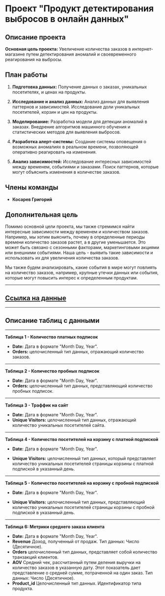 # Проект "Продукт детектирования выбросов в онлайн данных"

## Описание проекта

**Основная цель проекта:** Увеличение количества заказов в интернет-магазине путем детектирования аномалий и своевременного реагирования на выбросы.

## План работы

1. **Подготовка данных:** Получение данных о заказах, уникальных посетителях, и ценах на продукты.

2. **Исследование и анализ данных:** Анализ данных для выявления паттернов и зависимостей. Исследование доли уникальных посетителей, корзин и цен на продукты.

3. **Моделирование:** Разработка модели для детекции аномалий в заказах. Внедрение алгоритмов машинного обучения и статистических методов для выявления выбросов.

4. **Разработка алерт-системы:** Создание системы оповещения о возможных аномалиях в реальном времени, позволяющей оперативно реагировать на изменения.

5. **Анализ зависимостей:** Исследование интересных зависимостей между временем, событиями и заказами. Поиск паттернов, которые могут объяснить изменения в количестве заказов.

## Члены команды

- **Косарев Григорий** 

## Дополнительная цель

Помимо основной цели проекта, мы также стремимся найти интересные зависимости между временем и количеством заказов. Например, мы хотим выяснить, почему в определенные периоды времени количество заказов растет, а в другие уменьшается. Это может быть связано с сезонными факторами, маркетинговыми акциями или внешними событиями. Наша цель - выявить такие зависимости и использовать их для увеличения количества заказов.

Мы также будем анализировать, какие события в мире могут повлиять на количество заказов, например, крупные утечки данных или события, которые могут повысить интерес к определенным продуктам.

---

## [Ссылка на данные](https://disk.yandex.ru/d/xbFP5H-yJbO6zQ)

---

## Описание таблиц с данными
---

**Таблица 1 - Количество платных подписок**

- **Date:** Дата в формате "Month Day, Year".
- **Orders:** целочисленный тип данных, отражающий количество заказов.

---

**Таблица 2 - Количество пробных подписок**

- **Date:** Дата в формате "Month Day, Year".
- **Orders:** целочисленный тип данных, представляющий количество пробных подписок.

---

**Таблица 3 - Траффик на сайт**

- **Date:** Дата в формате "Month Day, Year".
- **Unique Visitors:** целочисленный тип данных, отражающий количество уникальных посетителей сайта.

---

**Таблица 4 - Количество посетителей на корзину с платной подпиской**

- **Date:** Дата в формате "Month Day, Year".

- **Unique Visitors:** целочисленный тип данных, который представляет количество уникальных посетителей страницы корзины с платной подпиской в указанный день.

---

**Таблица 5 - Количество посетителей на корзину с пробной подпиской**

- **Date:** Дата в формате "Month Day, Year".

- **Unique Visitors:** целочисленный тип данных, представляющий количество уникальных посетителей страницы корзины с пробной подпиской в указанный день.

---

**Таблица 6: Метрики среднего заказа клиента**

- **Date:** Дата в формате "Month Day, Year".
- **Revenue** Доход, полученный от продаж. Тип данных: Число (Десятичное).
- **Orders** целочисленный тип данных, представляет собой количество транзакций клиентов.
- **AOV** Средний чек, рассчитанный путем деления выручки на количество заказов в указанную дату. 
Этот показатель дает представление о средней сумме, потраченной на один заказ. Тип данных: Число (Десятичное).
- **Product_id** Целочисленный тип данных. Идентификатор типа продукта. 
